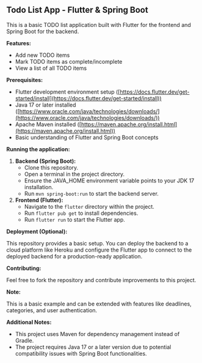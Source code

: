 ## Todo List App - Flutter & Spring Boot

This is a basic TODO list application built with Flutter for the frontend and Spring Boot for the backend.

**Features:**

* Add new TODO items
* Mark TODO items as complete/incomplete
* View a list of all TODO items

**Prerequisites:**

* Flutter development environment setup ([https://docs.flutter.dev/get-started/install](https://docs.flutter.dev/get-started/install))
* Java 17 or later installed ([https://www.oracle.com/java/technologies/downloads/](https://www.oracle.com/java/technologies/downloads/))
* Apache Maven installed ([https://maven.apache.org/install.html](https://maven.apache.org/install.html))
* Basic understanding of Flutter and Spring Boot concepts

**Running the application:**

1. **Backend (Spring Boot):**
    * Clone this repository.
    * Open a terminal in the project directory.
    * Ensure the JAVA_HOME environment variable points to your JDK 17 installation.
    * Run `mvn spring-boot:run` to start the backend server.
2. **Frontend (Flutter):**
    * Navigate to the `flutter` directory within the project.
    * Run `flutter pub get` to install dependencies.
    * Run `flutter run` to start the Flutter app.

**Deployment (Optional):**

This repository provides a basic setup. You can deploy the backend to a cloud platform like Heroku and configure the Flutter app to connect to the deployed backend for a production-ready application.

**Contributing:**

Feel free to fork the repository and contribute improvements to this project.

**Note:**

This is a basic example and can be extended with features like deadlines, categories, and user authentication.

**Additional Notes:**

* This project uses Maven for dependency management instead of Gradle.
* The project requires Java 17 or a later version due to potential compatibility issues with Spring Boot functionalities.
